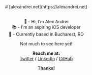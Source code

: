 <div align="center">
# [alexandrei.net](https://alexandrei.net)

<br> 👋 - Hi, I’m Alex Andrei
<br> 📚 - I'm an aspiring iOS developer
<br> 📌 - Currently based in Bucharest, RO

Not much to see here yet!

**Reach me at:**
<br> [Twitter](https://www.twitter.com/alexandrei64) / [LinkedIn](https://www.linkedin.com/in/alexandrei64) / [GitHub](https://www.github.com/alexandrei64)

**Thanks!**
<div />
